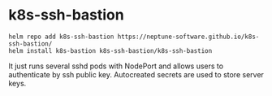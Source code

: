 # k8s-ssh-bastion

```
helm repo add k8s-ssh-bastion https://neptune-software.github.io/k8s-ssh-bastion/
helm install k8s-bastion k8s-ssh-bastion/k8s-ssh-bastion
```

It just runs several sshd pods with NodePort and allows users to authenticate by ssh public key. Autocreated secrets are used to store server keys.
